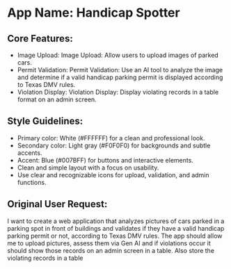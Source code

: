 # **App Name**: Handicap Spotter

## Core Features:

- Image Upload: Image Upload: Allow users to upload images of parked cars.
- Permit Validation: Permit Validation: Use an AI tool to analyze the image and determine if a valid handicap parking permit is displayed according to Texas DMV rules.
- Violation Display: Violation Display: Display violating records in a table format on an admin screen.

## Style Guidelines:

- Primary color: White (#FFFFFF) for a clean and professional look.
- Secondary color: Light gray (#F0F0F0) for backgrounds and subtle accents.
- Accent: Blue (#007BFF) for buttons and interactive elements.
- Clean and simple layout with a focus on usability.
- Use clear and recognizable icons for upload, validation, and admin functions.

## Original User Request:
I want to create a web application that analyzes pictures of cars parked in a parking spot in front of buildings and validates if they have a valid handicap parking permit or not, according to Texas DMV rules. The app should allow me to upload pictures, assess them via Gen AI and if violations occur it should show those records on an admin screen in a table. Also store the violating records in a table
  
